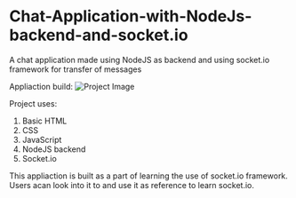 # Chat-Application-with-NodeJs-backend-and-socket.io
A chat application made using NodeJS as backend and using socket.io framework for transfer of messages

Appliaction build:
![Project Image](https://i.imgur.com/9mV6Hzj.png)

Project uses:
1. Basic HTML
2. CSS
3. JavaScript
4. NodeJS backend
5. Socket.io

This appliaction is built as a part of learning the use of socket.io framework. Users acan look into it to and use it as reference to learn socket.io.
